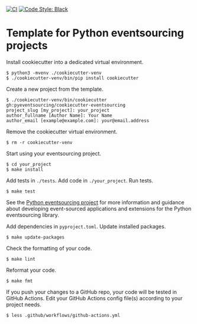[![CI](https://github.com/pyeventsourcing/cookiecutter-eventsourcing/actions/workflows/github-actions.yml/badge.svg)](https://github.com/pyeventsourcing/cookiecutter-eventsourcing/actions/workflows/github-actions.yml)
[![Code Style: Black](https://img.shields.io/badge/code%20style-black-000000.svg)](https://github.com/psf/black)

# Template for Python eventsourcing projects

Install cookiecutter into a dedicated virtual environment.

    $ python3 -mvenv ./cookiecutter-venv
    $ ./cookiecutter-venv/bin/pip install cookiecutter

Create a new project from the template.

    $ ./cookiecutter-venv/bin/cookiecutter gh:pyeventsourcing/cookiecutter-eventsourcing
    project_slug [my_project]: your_project 
    author_fullname [Author Name]: Your Name
    author_email [example@example.com]: your@email.address

Remove the cookiecutter virtual environment.

    $ rm -r cookiecutter-venv

Start using your eventsourcing project.

    $ cd your_project
    $ make install

Add tests in `./tests`. Add code in `./your_project`. Run tests.

    $ make test

See the [Python eventsourcing project](https://github.com/pyeventsourcing/eventsourcing)
for more information and guidance about developing event-sourced applications
and extensions for the Python eventsourcing library.

Add dependencies in `pyproject.toml`. Update installed packages.

    $ make update-packages

Check the formatting of your code.

    $ make lint

Reformat your code.

    $ make fmt

If you push your changes to a GitHub repo, your code will be tested in GitHub Actions.
Edit your GitHub Actions config file(s) according to your project needs.

    $ less .github/workflows/github-actions.yml
